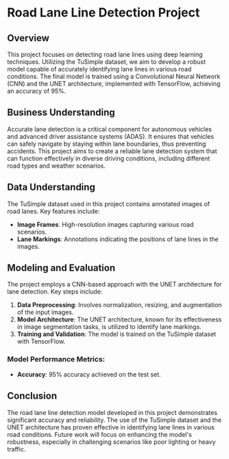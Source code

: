 # Road Lane Line Detection Project

## Overview
This project focuses on detecting road lane lines using deep learning techniques. Utilizing the TuSimple dataset, we aim to develop a robust model capable of accurately identifying lane lines in various road conditions. The final model is trained using a Convolutional Neural Network (CNN) and the UNET architecture, implemented with TensorFlow, achieving an accuracy of 95%.

## Business Understanding
Accurate lane detection is a critical component for autonomous vehicles and advanced driver assistance systems (ADAS). It ensures that vehicles can safely navigate by staying within lane boundaries, thus preventing accidents. This project aims to create a reliable lane detection system that can function effectively in diverse driving conditions, including different road types and weather scenarios.

## Data Understanding
The TuSimple dataset used in this project contains annotated images of road lanes. Key features include:

- **Image Frames**: High-resolution images capturing various road scenarios.
- **Lane Markings**: Annotations indicating the positions of lane lines in the images.

## Modeling and Evaluation
The project employs a CNN-based approach with the UNET architecture for lane detection. Key steps include:

1. **Data Preprocessing**: Involves normalization, resizing, and augmentation of the input images.
2. **Model Architecture**: The UNET architecture, known for its effectiveness in image segmentation tasks, is utilized to identify lane markings.
3. **Training and Validation**: The model is trained on the TuSimple dataset with TensorFlow.

### Model Performance Metrics:
- **Accuracy**: 95% accuracy achieved on the test set.

## Conclusion
The road lane line detection model developed in this project demonstrates significant accuracy and reliability. The use of the TuSimple dataset and the UNET architecture has proven effective in identifying lane lines in various road conditions. Future work will focus on enhancing the model's robustness, especially in challenging scenarios like poor lighting or heavy traffic.
